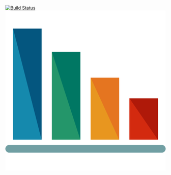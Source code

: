 [![Build Status](https://travis-ci.org/axibase/atsd-api-test.svg?branch=master)](https://travis-ci.org/axibase/atsd-api-test)
![](bar-chart.svg)
